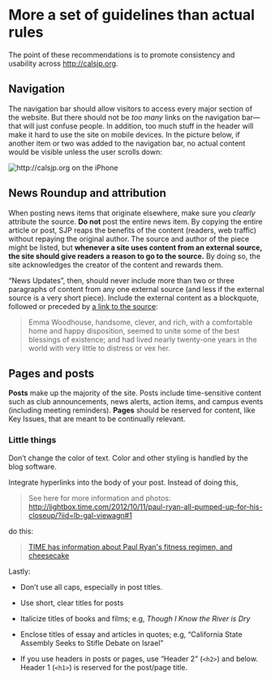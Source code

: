 # More a set of guidelines than actual rules

The point of these recommendations is to promote consistency and
usability across <http://calsjp.org>.

## Navigation

The navigation bar should allow visitors to access every major section
of the website.  But there should not be *too many* links on the
navigation bar&mdash;that will just confuse people.  In addition, too much
stuff in the header will make it hard to use the site on mobile
devices.  In the picture below, if another item or two was added to
the navigation bar, no actual content would be visible unless the user
scrolls down:

![http://calsjp.org on the iPhone](http://159.203.196.135/wp-content/themes/newsjp/images/sjp-iphone.png)

## News Roundup and attribution

When posting news items that originate elsewhere, make sure you
*clearly* attribute the source.  **Do not** post the entire news item.
By copying the entire article or post, SJP reaps the benefits of the
content (readers, web traffic) without repaying the original author.
The source and author of the piece might be listed, but **whenever a
site uses content from an external source, the site should give
readers a reason to go to the source.** By doing so, the site
acknowledges the creator of the content and rewards them.

“News Updates”, then, should never include more than two or three
paragraphs of content from any one external source (and less if the
external source is a very short piece).  Include the external content
as a blockquote, followed or preceded by [a link to the source](http://books.google.com/books?id=rTYJAAAAQAAJ&ots=_PrywRRkIJ&dq=emma&pg=PA1#v=onepage&q&f=false):

> Emma Woodhouse, handsome, clever, and rich, with a comfortable home
> and happy disposition, seemed to unite some of the best blessings of
> existence; and had lived nearly twenty-one years in the world with
> very little to distress or vex her.

## Pages and posts

**Posts** make up the majority of the site.  Posts include
time-sensitive content such as club announcements, news alerts, action
items, and campus events (including meeting reminders).  **Pages**
should be reserved for content, like Key Issues, that are meant to be
continually relevant.

### Little things

Don’t change the color of text.  Color and other styling is handled by
the blog software.

Integrate hyperlinks into the body of your post.  Instead of doing
this,

> See here for more information and photos: http://lightbox.time.com/2012/10/11/paul-ryan-all-pumped-up-for-his-closeup/?iid=lb-gal-viewagn#1

do this:

> [TIME has information about Paul Ryan's fitness regimen, and cheesecake](http://lightbox.time.com/2012/10/11/paul-ryan-all-pumped-up-for-his-closeup/?iid=lb-gal-viewagn#1)

Lastly:

- Don’t use all caps, especially in post titles.

- Use short, clear titles for posts

- Italicize titles of books and films; e.g, *Though I Know the River
  is Dry*

- Enclose titles of essay and articles in quotes; e.g, “California
  State Assembly Seeks to Stifle Debate on Israel”

- If you use headers in posts or pages, use “Header 2” (`<h2>`) and
  below.  Header 1 (`<h1>`) is reserved for the post/page title.

